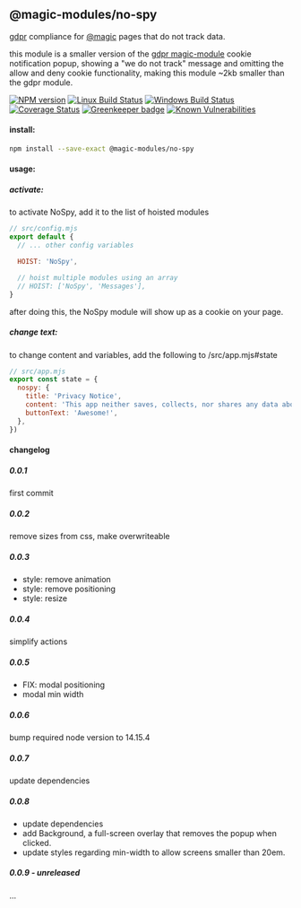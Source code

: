 ## @magic-modules/no-spy

[gdpr](https://en.wikipedia.org/wiki/General_Data_Protection_Regulation) compliance for
[@magic](https://magic.github.io/core) pages that do not track data.

this module is a smaller version of the
[gdpr magic-module](https://magic-modules.github.io/gdpr)
cookie notification popup,
showing a "we do not track" message and omitting the allow and deny cookie functionality,
making this module ~2kb smaller than the gdpr module.

[![NPM version][npm-image]][npm-url]
[![Linux Build Status][travis-image]][travis-url]
[![Windows Build Status][appveyor-image]][appveyor-url]
[![Coverage Status][coveralls-image]][coveralls-url]
[![Greenkeeper badge][greenkeeper-image]][greenkeeper-url]
[![Known Vulnerabilities][snyk-image]][snyk-url]

#### install:

```bash
npm install --save-exact @magic-modules/no-spy
```

#### usage:

##### activate:

to activate NoSpy, add it to the list of hoisted modules

```javascript
// src/config.mjs
export default {
  // ... other config variables

  HOIST: 'NoSpy',

  // hoist multiple modules using an array
  // HOIST: ['NoSpy', 'Messages'],
}
```

after doing this, the NoSpy module will show up as a cookie on your page.

##### change text:

to change content and variables, add the following to /src/app.mjs#state

```javascript
// src/app.mjs
export const state = {
  nospy: {
    title: 'Privacy Notice',
    content: 'This app neither saves, collects, nor shares any data about you.',
    buttonText: 'Awesome!',
  },
})
```

#### changelog

##### 0.0.1

first commit

##### 0.0.2

remove sizes from css, make overwriteable

##### 0.0.3

- style: remove animation
- style: remove positioning
- style: resize

##### 0.0.4

simplify actions

##### 0.0.5

- FIX: modal positioning
- modal min width

##### 0.0.6

bump required node version to 14.15.4

##### 0.0.7

update dependencies

##### 0.0.8

- update dependencies
- add Background, a full-screen overlay that removes the popup when clicked.
- update styles regarding min-width to allow screens smaller than 20em.

##### 0.0.9 - unreleased

...

[npm-image]: https://img.shields.io/npm/v/@magic-modules/no-spy.svg
[npm-url]: https://www.npmjs.com/package/@magic-modules/no-spy
[travis-image]: https://img.shields.io/travis/com/magic-modules/no-spy/master
[travis-url]: https://travis-ci.com/magic-modules/no-spy
[appveyor-image]: https://img.shields.io/appveyor/ci/magicmodules/no-spy/master.svg
[appveyor-url]: https://ci.appveyor.com/project/magicmodules/no-spy/branch/master
[coveralls-image]: https://coveralls.io/repos/github/magic-modules/no-spy/badge.svg
[coveralls-url]: https://coveralls.io/github/magic-modules/no-spy
[greenkeeper-image]: https://badges.greenkeeper.io/magic-modules/no-spy.svg
[greenkeeper-url]: https://badges.greenkeeper.io/magic-modules/no-spy.svg
[snyk-image]: https://snyk.io/test/github/magic-modules/no-spy/badge.svg
[snyk-url]: https://snyk.io/test/github/magic-modules/no-spy
